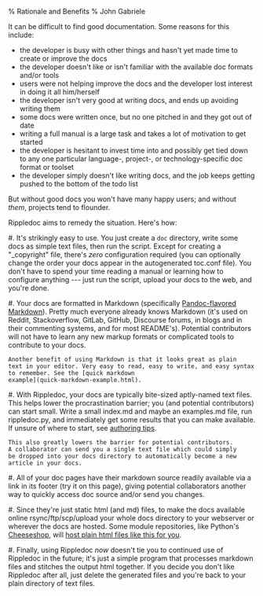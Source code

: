 % Rationale and Benefits
% John Gabriele

It can be difficult to find good documentation. Some reasons for this
include:

  * the developer is busy with other things and hasn't yet made time
    to create or improve the docs
  * the developer doesn't like or isn't familiar with the available
    doc formats and/or tools
  * users were not helping improve the docs and the developer lost
    interest in doing it all him/herself
  * the developer isn't very good at writing docs, and ends up
    avoiding writing them
  * some docs were written once, but no one pitched in and they got
    out of date
  * writing a full manual is a large task and takes a lot of
    motivation to get started
  * the developer is hesitant to invest time into and possibly get
    tied down to any one particular language-, project-, or
    technology-specific doc format or toolset
  * the developer simply doesn't like writing docs, and the job
    keeps getting pushed to the bottom of the todo list

But without good docs you won't have many happy users; and without
*them*, projects tend to flounder.

Rippledoc aims to remedy the situation. Here's how:

 #. It's strikingly easy to use. You just create a `doc` directory,
    write some docs as simple text files, then run the script. Except
    for creating a "_copyright" file, there's *zero* configuration
    required (you can optionally change the order your docs appear in
    the autogenerated toc.conf file). You don't have to spend your
    time reading a manual or learning how to configure anything ---
    just run the script, upload your docs to the web, and you're done.

 #. Your docs are formatted in Markdown (specifically [Pandoc-flavored
    Markdown](http://pandoc.org/MANUAL.html#pandocs-markdown)).
    Pretty much everyone already knows Markdown (it's
    used on Reddit, Stackoverflow, GitLab, GitHub, Discourse forums,
    in blogs and in their commenting systems, and for most
    README's). Potential contributors will not have to learn any new
    markup formats or complicated tools to contribute to your docs.

    Another benefit of using Markdown is that it looks great as plain
    text in your editor. Very easy to read, easy to write, and easy syntax
    to remember. See the [quick markdown
    example](quick-markdown-example.html).

 #. With Rippledoc, your docs are typically bite-sized aptly-named
    text files.  This helps lower the procrastination barrier; you
    (and potential contributors) can start small. Write a small
    index.md and maybe an examples.md file, run rippledoc.py, and
    immediately get some results that you can make available. If
    unsure of where to start, see [authoring
    tips](authoring-tips.html).

    This also greatly lowers the barrier for potential contributors.
    A collaborator can send you a single text file which could simply
    be dropped into your docs directory to automatically become a new
    article in your docs.

 #. All of your doc pages have their markdown source readily available
    via a link in its footer (try it on this page), giving potential
    collaborators another way to quickly access doc source and/or send
    you changes.

 #. Since they're just static html (and md) files, to make the docs
    available online rsync/ftp/scp/upload your whole docs directory to
    your webserver or wherever the docs are hosted. Some module
    repositories, like Python's
    [Cheeseshop](http://cheeseshop.python.org), will [host plain html
    files like this for
    you](https://wiki.python.org/moin/PyPiDocumentationHosting).

 #. Finally, using Rippledoc *now* doesn't tie you to continued use of
    Rippledoc in the future; it's just a simple program that processes
    markdown files and stitches the output html together. If you
    decide you don't like Rippledoc after all, just delete the
    generated files and you're back to your plain directory of text
    files.
